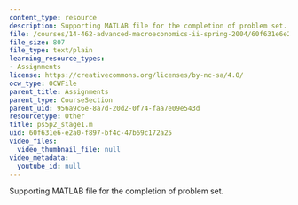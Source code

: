 ```yaml
---
content_type: resource
description: Supporting MATLAB file for the completion of problem set.
file: /courses/14-462-advanced-macroeconomics-ii-spring-2004/60f631e6e2a0f897bf4c47b69c172a25_ps5p2_stage1.m
file_size: 807
file_type: text/plain
learning_resource_types:
- Assignments
license: https://creativecommons.org/licenses/by-nc-sa/4.0/
ocw_type: OCWFile
parent_title: Assignments
parent_type: CourseSection
parent_uid: 956a9c6e-8a7d-20d2-0f74-faa7e09e543d
resourcetype: Other
title: ps5p2_stage1.m
uid: 60f631e6-e2a0-f897-bf4c-47b69c172a25
video_files:
  video_thumbnail_file: null
video_metadata:
  youtube_id: null
---
```

Supporting MATLAB file for the completion of problem set.
